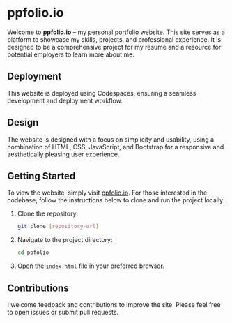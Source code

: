 # ppfolio.io

Welcome to **ppfolio.io** – my personal portfolio website. This site serves as a platform to showcase my skills, projects, and professional experience. It is designed to be a comprehensive project for my resume and a resource for potential employers to learn more about me.

## Deployment

This website is deployed using Codespaces, ensuring a seamless development and deployment workflow.

## Design

The website is designed with a focus on simplicity and usability, using a combination of HTML, CSS, JavaScript, and Bootstrap for a responsive and aesthetically pleasing user experience.

## Getting Started

To view the website, simply visit [ppfolio.io](http://ppfolio.io). For those interested in the codebase, follow the instructions below to clone and run the project locally:

1. Clone the repository:
   ```bash
   git clone [repository-url]
   ```

2. Navigate to the project directory:
   ```bash
   cd ppfolio
   ```

3. Open the `index.html` file in your preferred browser.

## Contributions

I welcome feedback and contributions to improve the site. Please feel free to open issues or submit pull requests.
